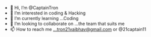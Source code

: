 - 👋 Hi, I’m @CaptainTron
- 👀 I’m interested in coding & Hacking     
- 🌱 I’m currently learning ...Coding 
- 💞️ I’m looking to collaborate on ...the team that suits me
- 📫 How to reach me ...tron21vaibhav@gmail.com or @21captain11

<!---
CaptainTron/CaptainTron is a ✨ special ✨ repository because its `README.md` (this file) appears on your GitHub profile.
You can click the Preview link to take a look at your changes.
--->
